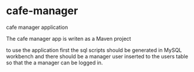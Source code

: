 # cafe-manager
cafe manager application



The cafe manager app is writen as a Maven project

to use the application first the sql scripts should be generated in MySQL workbench
and there should be a manager user inserted to the users table so that the a manager can
be logged in.
